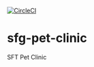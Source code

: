 [![CircleCI](https://circleci.com/gh/sanesean/sfg-pet-clinic.svg?style=svg)](https://circleci.com/gh/sanesean/sfg-pet-clinic)
# sfg-pet-clinic
SFT Pet Clinic

